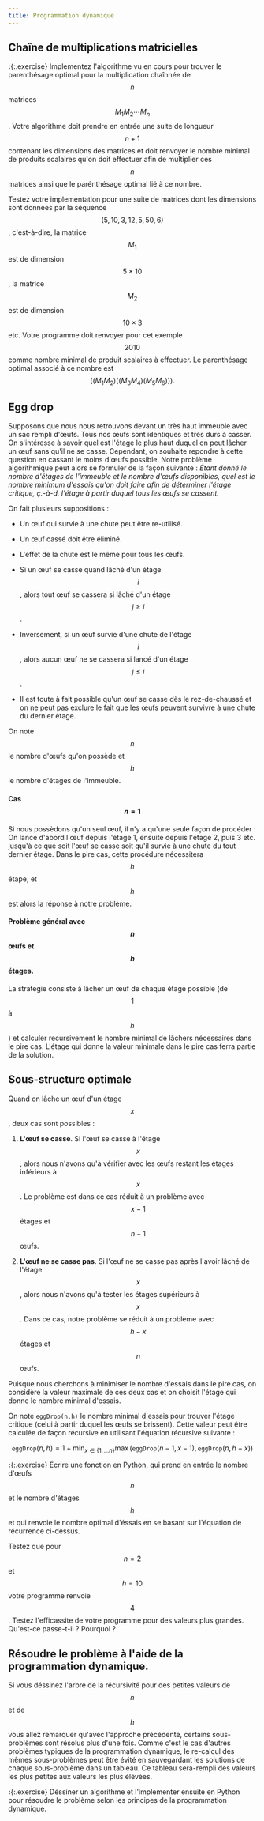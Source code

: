 ```yaml
---
title: Programmation dynamique
---
```


## Chaîne de multiplications matricielles

**:**{:.exercise} Implementez l'algorithme vu en cours pour trouver le parenthésage optimal pour la multiplication chaînnée de $$n$$ matrices $$M_1M_2\cdots M_n$$. Votre algorithme doit prendre en entrée une suite de longueur $$n+1$$ contenant les dimensions des matrices et doit renvoyer le nombre minimal de produits scalaires qu'on doit effectuer afin de multiplier ces $$n$$ matrices ainsi que le parénthésage optimal lié à ce nombre.

Testez votre implementation pour une suite de matrices dont les dimensions sont données par la séquence $$(5, 10, 3, 12, 5, 50, 6)$$, c'est-à-dire, la matrice $$M_1$$ est de dimension $$5 \times 10$$, la matrice $$M_2$$ est de dimension $$10 \times 3$$ etc. Votre programme doit renvoyer pour cet exemple $$2010$$ comme nombre minimal de produit scalaires à effectuer. Le parenthésage optimal associé à ce nombre est $$((M_1M_2)((M_3M_4)(M_5M_6))).$$

## Egg drop

Supposons que nous nous retrouvons devant un très haut immeuble avec un sac rempli d'œufs. Tous nos œufs sont identiques et très durs à casser. On s'intéresse à savoir quel est l'étage le plus haut duquel on peut lâcher un œuf sans qu'il ne se casse. Cependant, on souhaite repondre à cette question en cassant le moins d'œufs possible. Notre problème algorithmique peut alors se formuler de la façon suivante : *Étant donné le nombre d'étages de l'immeuble et le nombre d'œufs disponibles, quel est le nombre minimum d'essais qu'on doit faire afin de déterminer l'étage critique, ç.-à-d. l'étage à partir duquel tous les œufs se cassent.*



On fait plusieurs suppositions :

* Un œuf qui survie à une chute peut être re-utilisé.

* Un œuf cassé doit être éliminé.

* L'effet de la chute est le même pour tous les œufs.

* Si un œuf se casse quand lâché d'un étage $$i$$, alors tout œuf se cassera si lâché d'un étage $$j \ge i$$.

* Inversement, si un œuf survie d'une chute de l'étage $$i$$, alors aucun œuf ne se cassera si lancé d'un étage $$j \leq i$$.

* Il est toute à fait possible qu'un œuf se casse dès le rez-de-chaussé et on ne peut pas exclure le fait que les œufs peuvent survivre à une chute du dernier étage.

On note $$n$$ le nombre d'œufs qu'on possède et $$h$$ le nombre d'étages de l'immeuble.

#### Cas $$n = 1$$

Si nous possèdons qu'un seul œuf, il n'y a qu'une seule façon de procéder : On lance d'abord l'œuf depuis l'étage 1, ensuite depuis l'étage 2, puis 3 etc. jusqu'à ce que soit l'œuf se casse soit qu'il survie à une chute du tout dernier étage. Dans le pire cas, cette procédure nécessitera $$h$$ étape, et $$h$$ est alors la réponse à notre problème.

#### Problème général avec $$n$$ œufs et $$h$$ étages.

La strategie consiste à lâcher un œuf de chaque étage possible (de $$1$$ à $$h$$) et calculer recursivement le nombre minimal de lâchers nécessaires dans le pire cas. L'étage qui donne la valeur minimale dans le pire cas ferra partie de la solution.

## Sous-structure optimale

Quand on lâche un œuf d'un étage $$x$$, deux cas sont possibles :

1. **L'œuf se casse**. Si l'œuf se casse à l'étage $$x$$, alors nous n'avons qu'à vérifier avec les œufs restant les étages inférieurs à $$x$$. Le problème est dans ce cas réduit à un problème avec $$x-1$$ étages et $$n-1$$ œufs.

2. **L'œuf ne se casse pas**. Si l'œuf ne se casse pas après l'avoir lâché de l'étage $$x$$, alors nous n'avons qu'à tester les étages supérieurs à $$x$$. Dans ce cas, notre problème se réduit à un problème avec $$h-x$$ étages et $$n$$ œufs.

Puisque nous cherchons à minimiser le nombre d'essais dans le pire cas, on considère la valeur maximale de ces deux cas et on choisit l'étage qui donne le nombre minimal d'essais.

On note `eggDrop(n,h)` le nombre minimal d'essais pour trouver l'étage critique (celui à partir duquel les œufs se brissent). Cette valeur peut être calculée de façon récursive en utilisant l'équation récursive suivante :

$$\mathtt{eggDrop}(n,h) = 1 + \min_{x \in \{1, \dots h\}} \max(\mathtt{eggDrop}(n-1, x-1), \mathtt{eggDrop}(n, h-x)) $$ 


**:**{:.exercise} Écrire une fonction en Python, qui prend en entrée le nombre d'œufs $$n$$ et le nombre d'étages $$h$$ et qui renvoie le nombre optimal d'éssais en se basant sur l'équation de récurrence ci-dessus.

Testez que pour $$n = 2$$ et $$h = 10$$ votre programme renvoie $$4$$. Testez l'efficassite de votre programme pour des valeurs plus grandes. Qu'est-ce passe-t-il ? Pourquoi ? 

## Résoudre le problème à l'aide de la programmation dynamique. 

Si vous déssinez l'arbre de la récursivité pour des petites valeurs de $$n$$ et de $$h$$ vous allez remarquer qu'avec l'approche précédente, certains sous-problèmes sont résolus plus d'une fois. Comme c'est le cas d'autres problèmes typiques de la programmation dynamique, le re-calcul des mêmes sous-problèmes peut être évité en sauvegardant les solutions de chaque sous-problème dans un tableau. Ce tableau sera-rempli des valeurs les plus petites aux valeurs les plus élévées. 

**:**{:.exercise} Déssiner un algorithme et l'implementer ensuite en Python pour résoudre le problème selon les principes de la programmation dynamique. 